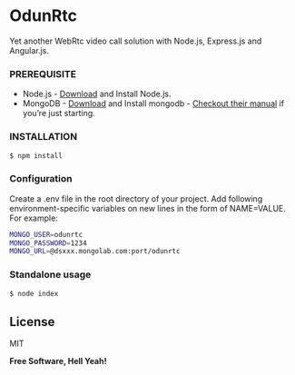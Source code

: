 # OdunRtc

Yet another WebRtc video call solution with Node.js, Express.js and Angular.js.

### PREREQUISITE

* Node.js - [Download](https://nodejs.org/en/download/) and Install Node.js.
* MongoDB - [Download](https://www.mongodb.org/downloads#production) and Install mongodb - [Checkout their manual](https://docs.mongodb.org/manual/) if you’re just starting.

### INSTALLATION

```sh
$ npm install
```

### Configuration

Create a .env file in the root directory of your project. Add following environment-specific variables on new lines in the form of NAME=VALUE. For example:

```sh
MONGO_USER=odunrtc
MONGO_PASSWORD=1234
MONGO_URL=@dsxxx.mongolab.com:port/odunrtc
```

### Standalone usage
```sh
$ node index
```

License
----
MIT

**Free Software, Hell Yeah!**
